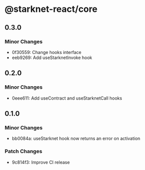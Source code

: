 # @starknet-react/core

## 0.3.0

### Minor Changes

- 0f30559: Change hooks interface
- eeb9269: Add useStarknetInvoke hook

## 0.2.0

### Minor Changes

- 0eee611: Add useContract and useStarknetCall hooks

## 0.1.0

### Minor Changes

- bb0084a: useStarknet hook now returns an error on activation

### Patch Changes

- 9c814f3: Improve CI release
